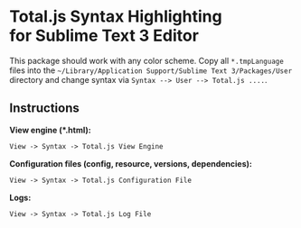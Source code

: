 # Total.js Syntax Highlighting for Sublime Text 3 Editor

This package should work with any color scheme. Copy all `*.tmpLanguage` files into the `~/Library/Application Support/Sublime Text 3/Packages/User` directory and change syntax via `Syntax --> User --> Total.js ....`.

## Instructions

__View engine (*.html):__

```html
View -> Syntax -> Total.js View Engine
```

__Configuration files (config, resource, versions, dependencies):__

```html
View -> Syntax -> Total.js Configuration File
```

__Logs:__

```html
View -> Syntax -> Total.js Log File
```